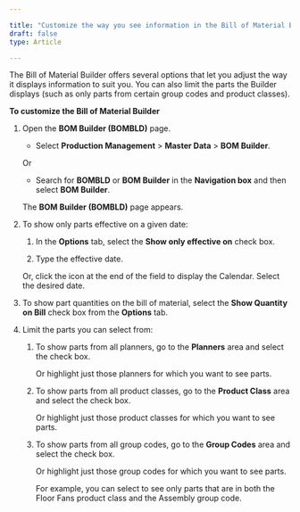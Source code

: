 ```yaml
---

title: "Customize the way you see information in the Bill of Material Builder"
draft: false
type: Article

---
```


The Bill of Material Builder offers several options that let you adjust the way it displays information to suit you. You can also limit the parts the Builder displays (such as only parts from certain group codes and product classes).

**To customize the Bill of Material Builder**

1. Open the **BOM Builder (BOMBLD)** page.

    - Select **Production Management** > **Master Data** > **BOM Builder**.

    Or

    - Search for **BOMBLD** or **BOM Builder** in the **Navigation box** and then select **BOM Builder**.

   The **BOM Builder (BOMBLD)** page appears.

2. To show only parts effective on a given date:

    1. In the **Options** tab, select the **Show only effective on** check box.

    2. Type the effective date.

    Or, click the icon at the end of the field to display the Calendar. Select the desired date.

3. To show part quantities on the bill of material, select the **Show Quantity on Bill** check box from the **Options** tab.

4. Limit the parts you can select from:

    1. To show parts from all planners, go to the **Planners** area and select the check box.

        Or highlight just those planners for which you want to see parts.

    2. To show parts from all product classes, go to the **Product Class**  area and select the check box.

        Or highlight just those product classes for which you want to see parts.

    3. To show parts from all group codes, go to the **Group Codes** area and select the check box.

        Or highlight just those group codes for which you want to see parts.

        For example, you can select to see only parts that are in both the Floor Fans product class and the Assembly group code.

​